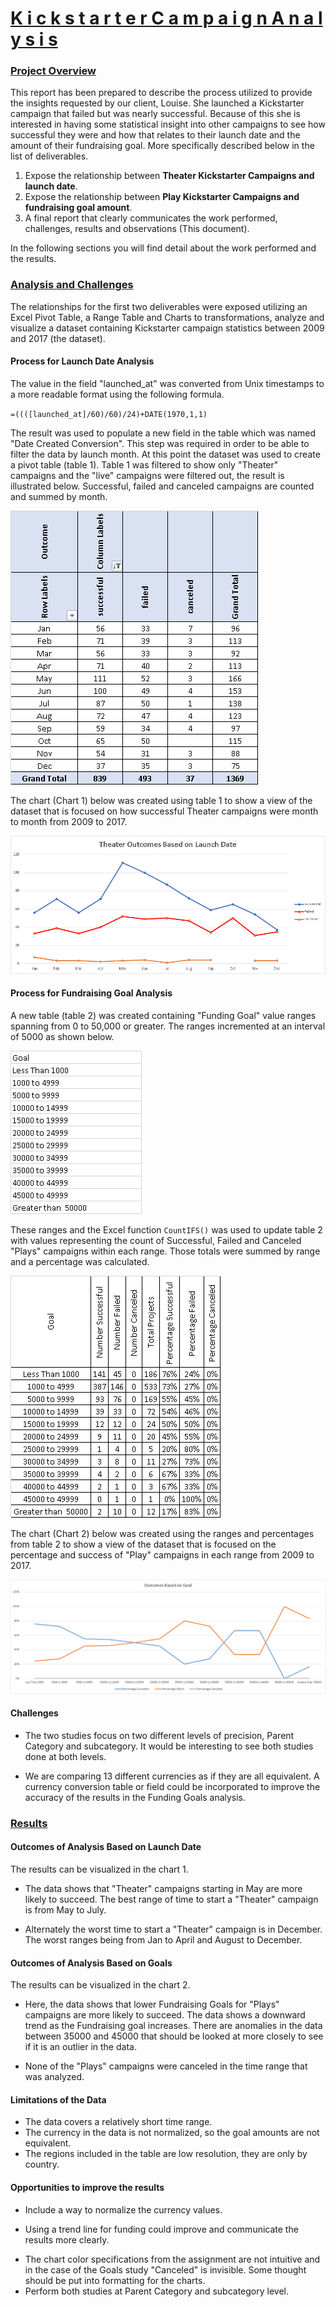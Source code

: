 

# **<u>K i c k s t a r t e r   C a m p a i g n   A n a l y s i s</u>**

### <u>Project Overview</u>

This report has been prepared to describe the process utilized to provide the insights requested by our client, Louise.  She launched a Kickstarter campaign that failed but was nearly successful.  Because of this she is interested in having some statistical insight into other campaigns to see how successful they were and how that relates to their launch date and the amount of their fundraising goal.  More specifically described below in the list of deliverables.

1. Expose the relationship between **Theater Kickstarter Campaigns and launch date**.
2. Expose the relationship between **Play Kickstarter Campaigns and fundraising goal amount**.
3. A final report that clearly communicates the work performed, challenges, results and observations (This document).

In the following sections you will find detail about the work performed and the results.

### <u>Analysis and Challenges</u>

The relationships for the first two deliverables were exposed utilizing an Excel Pivot Table, a Range Table and Charts to transformations, analyze and visualize a dataset containing Kickstarter campaign statistics between 2009 and 2017 (the dataset).  

####  Process for Launch Date Analysis

The value in the field "launched_at" was converted from Unix timestamps to a more readable format using the following formula. 

 `=((([launched_at]/60)/60)/24)+DATE(1970,1,1)`

The result was used to populate a new field in the table which was named "Date Created Conversion".  This step was required in order to be able to filter the data by launch month.  At this point the dataset was used to create a pivot table (table 1).  Table 1 was filtered to show only "Theater" campaigns and the "live" campaigns were filtered out, the result is illustrated below.  Successful, failed and canceled campaigns are counted and summed by month.

![](./resources/PT_Outcomes.png)





The chart (Chart 1) below was created using table 1 to show a view of the dataset that is focused on how successful Theater campaigns were month to month from 2009 to 2017.



![](./resources/Theater_Outcomes_vx_Launch.png)





#### Process for Fundraising Goal Analysis

A new table (table 2) was created containing "Funding Goal" value ranges spanning from 0 to 50,000 or greater.  The ranges incremented at an interval of 5000 as shown below.

![](./resources/Goal_Amount_Breakdown.png)





These ranges and the Excel function  `CountIFS()` was used to update table 2 with values representing the count of Successful, Failed and Canceled "Plays" campaigns within each range.  Those totals were summed by range and a percentage was calculated.

![](./resources/Goal_Amount_Breakdown_with_Values.png)





The chart (Chart 2) below was created using the ranges and percentages from table 2 to show a view of the dataset that is focused on the percentage and success of "Play" campaigns in each range from 2009 to 2017.

![](./resources/Outcomes_vs_Goals.png)



#### Challenges

* The two studies focus on two different levels of precision, Parent Category and subcategory.  It would be interesting to see both studies done at both levels.

* We are comparing 13 different currencies as if they are all equivalent.  A currency conversion table or field could be incorporated to improve the accuracy of the results in the Funding Goals analysis.

  

### <u>Results</u>

#### Outcomes of Analysis Based on Launch Date

The results can be visualized in the chart 1.

* The data shows that "Theater" campaigns starting in May are more likely to succeed.  The best range of time to start a "Theater" campaign is from May to July.

* Alternately the worst time to start a "Theater" campaign is in December.  The worst ranges being from Jan to April and August to December.

  

#### Outcomes of Analysis Based on Goals

The results can be visualized in the chart 2.

* Here, the data shows that lower Fundraising Goals for "Plays" campaigns are more likely to succeed.  The data shows a downward trend as the Fundraising goal increases.  There are anomalies in the data between 35000 and 45000 that should be looked at more closely to see if it is an outlier in the data.

* None of the "Plays" campaigns were canceled in the time range that was analyzed.

  

#### Limitations of the Data

* The data covers a relatively short time range.
* The currency in the data is not normalized, so the goal amounts are not equivalent.
* The regions included in the table are low resolution, they are only by country.



#### Opportunities to improve the results

* Include a way to normalize the currency values.

* Using a trend line for funding could improve and communicate the results more clearly.

- The chart color specifications from the assignment are not intuitive and in the case of the Goals study "Canceled" is invisible.  Some thought should be put into formatting for the charts.
- Perform both studies at Parent Category and subcategory level.
